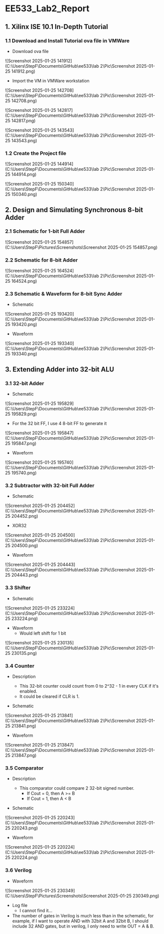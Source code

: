# EE533_Lab2_Report

## 1. Xilinx ISE 10.1 In-Depth Tutorial

### 1.1 Download and Install Tutorial ova file in VMWare

* Download ova file

![Screenshot 2025-01-25 141912](C:\Users\StepF\Documents\GitHub\ee533\lab 2\Pic\Screenshot 2025-01-25 141912.png)

*  Import the VM in VMWare workstation

![Screenshot 2025-01-25 142708](C:\Users\StepF\Documents\GitHub\ee533\lab 2\Pic\Screenshot 2025-01-25 142708.png)

![Screenshot 2025-01-25 142817](C:\Users\StepF\Documents\GitHub\ee533\lab 2\Pic\Screenshot 2025-01-25 142817.png)

![Screenshot 2025-01-25 143543](C:\Users\StepF\Documents\GitHub\ee533\lab 2\Pic\Screenshot 2025-01-25 143543.png)

### 1.2 Create the Project file

![Screenshot 2025-01-25 144914](C:\Users\StepF\Documents\GitHub\ee533\lab 2\Pic\Screenshot 2025-01-25 144914.png)

![Screenshot 2025-01-25 150340](C:\Users\StepF\Documents\GitHub\ee533\lab 2\Pic\Screenshot 2025-01-25 150340.png)

## 2. Design and Simulating Synchronous 8-bit Adder

### 2.1 Schematic for 1-bit Full Adder

![Screenshot 2025-01-25 154857](C:\Users\StepF\Pictures\Screenshots\Screenshot 2025-01-25 154857.png)

### 2.2 Schematic for 8-bit Adder

![Screenshot 2025-01-25 164524](C:\Users\StepF\Documents\GitHub\ee533\lab 2\Pic\Screenshot 2025-01-25 164524.png)

### 2.3 Schematic & Waveform for 8-bit Sync Adder

* Schematic

![Screenshot 2025-01-25 193420](C:\Users\StepF\Documents\GitHub\ee533\lab 2\Pic\Screenshot 2025-01-25 193420.png)

* Waveform

![Screenshot 2025-01-25 193340](C:\Users\StepF\Documents\GitHub\ee533\lab 2\Pic\Screenshot 2025-01-25 193340.png)

## 3. Extending Adder into 32-bit ALU

### 3.1 32-bit Adder

* Schematic

![Screenshot 2025-01-25 195829](C:\Users\StepF\Documents\GitHub\ee533\lab 2\Pic\Screenshot 2025-01-25 195829.png)

* For the 32 bit FF, I use 4 8-bit FF to generate it

![Screenshot 2025-01-25 195847](C:\Users\StepF\Documents\GitHub\ee533\lab 2\Pic\Screenshot 2025-01-25 195847.png)

* Waveform

![Screenshot 2025-01-25 195740](C:\Users\StepF\Documents\GitHub\ee533\lab 2\Pic\Screenshot 2025-01-25 195740.png)

### 3.2 Subtractor with 32-bit Full Adder

* Schematic

![Screenshot 2025-01-25 204452](C:\Users\StepF\Documents\GitHub\ee533\lab 2\Pic\Screenshot 2025-01-25 204452.png)

* XOR32

![Screenshot 2025-01-25 204500](C:\Users\StepF\Documents\GitHub\ee533\lab 2\Pic\Screenshot 2025-01-25 204500.png)

* Waveform

![Screenshot 2025-01-25 204443](C:\Users\StepF\Documents\GitHub\ee533\lab 2\Pic\Screenshot 2025-01-25 204443.png)

### 3.3 Shifter

* Schematic

![Screenshot 2025-01-25 233224](C:\Users\StepF\Documents\GitHub\ee533\lab 2\Pic\Screenshot 2025-01-25 233224.png)

* Waveform
  * Would left shift for 1 bit

![Screenshot 2025-01-25 230135](C:\Users\StepF\Documents\GitHub\ee533\lab 2\Pic\Screenshot 2025-01-25 230135.png)

### 3.4 Counter

* Description
  * This 32-bit counter could count from 0 to 2^32 - 1 in every CLK if it's enabled.
  * It could be cleared if CLR is 1.

* Schematic

![Screenshot 2025-01-25 213841](C:\Users\StepF\Documents\GitHub\ee533\lab 2\Pic\Screenshot 2025-01-25 213841.png)

* Waveform

![Screenshot 2025-01-25 213847](C:\Users\StepF\Documents\GitHub\ee533\lab 2\Pic\Screenshot 2025-01-25 213847.png)

### 3.5 Comparator

* Description
  * This comparator could compare 2 32-bit signed number.
    * If Cout = 0, then A >= B
    * If Cout = 1, then A < B

* Schematic

![Screenshot 2025-01-25 220243](C:\Users\StepF\Documents\GitHub\ee533\lab 2\Pic\Screenshot 2025-01-25 220243.png)

* Waveform

![Screenshot 2025-01-25 220224](C:\Users\StepF\Documents\GitHub\ee533\lab 2\Pic\Screenshot 2025-01-25 220224.png)

### 3.6 Verilog

* Waveform

![Screenshot 2025-01-25 230349](C:\Users\StepF\Pictures\Screenshots\Screenshot 2025-01-25 230349.png)

* Log file
  * I cannot find it...
* The number of gates in Verilog is much less than in the schematic, for example, if I want to operate AND with 32bit A and 32bit B, I should include 32 AND gates, but in verilog, I only need to write OUT = A & B.